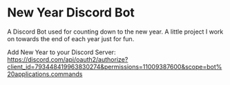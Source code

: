 # New Year Discord Bot

A Discord Bot used for counting down to the new year. A little project I work on towards the end of each year just for fun.

Add New Year to your Discord Server:
https://discord.com/api/oauth2/authorize?client_id=793448419963830274&permissions=11009387600&scope=bot%20applications.commands

<img src="https://i.ibb.co/P62Wrqj/Screenshot-2022-12-27-at-03-25-08.png" alt="" border="0">
<img src="https://i.ibb.co/TLrb50r/Screenshot-2022-12-27-at-03-25-53.png" alt="" border="0">
<img src="https://i.ibb.co/qDjSswn/Screenshot-2022-12-27-at-03-26-06.png" alt="" border="0">
